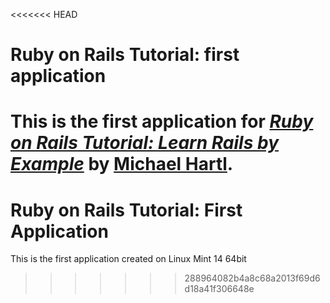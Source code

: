 <<<<<<< HEAD
# Ruby on Rails Tutorial: first application
This is the first application for
[*Ruby on Rails Tutorial: Learn Rails by Example*](http://railstutorial.org/)
by [Michael Hartl](http://michaelhartl.com/).
=======
# Ruby on Rails Tutorial: First Application

This is the first application created on Linux Mint 14 64bit
>>>>>>> 288964082b4a8c68a2013f69d6d18a41f306648e
